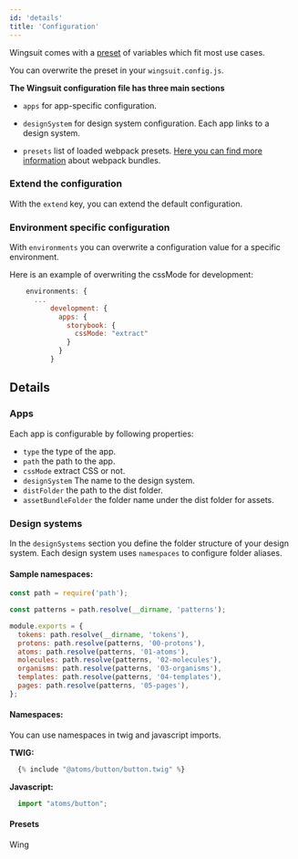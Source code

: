 ```yaml
---
id: 'details'
title: 'Configuration'
---
```


Wingsuit comes with a [preset](https://github.com/wingsuit-designsystem/wingsuit/blob/master/packages/core/src/stubs/defaultWingsuitConfig.stub.ts) of variables which fit most use cases.

You can overwrite the preset in your `wingsuit.config.js`. 

<b>The Wingsuit configuration file has three main sections</b>

* `apps` for app-specific configuration. 

* `designSystem` for design system configuration. Each app links to a design system.

* `presets` list of loaded webpack presets. [Here you can find more information](../preset-webpack) about webpack bundles.

### Extend the configuration
With the `extend` key, you can extend the default configuration.  

### Environment specific configuration
With `environments` you can overwrite a configuration value for a specific environment.

Here is an example of overwriting the cssMode for development:
```js
    environments: {
      ...
          development: {
            apps: {
              storybook: {
                cssMode: "extract"
              }
            }
          }
```

## Details
### Apps
Each app is configurable by following properties:
* `type` the type of the app.
* `path` the path to the app.
* `cssMode` extract CSS or not.
* `designSystem` The name to the design system.
* `distFolder` the path to the dist folder.
* `assetBundleFolder` the folder name under the dist folder for assets.

### Design systems
In the `designSystems` section you define the folder structure of your design system. 
Each design system uses `namespaces` to configure folder aliases.
#### Sample namespaces:
```js
const path = require('path');

const patterns = path.resolve(__dirname, 'patterns');

module.exports = {
  tokens: path.resolve(__dirname, 'tokens'),
  protons: path.resolve(patterns, '00-protons'),
  atoms: path.resolve(patterns, '01-atoms'),
  molecules: path.resolve(patterns, '02-molecules'),
  organisms: path.resolve(patterns, '03-organisms'),
  templates: path.resolve(patterns, '04-templates'),
  pages: path.resolve(patterns, '05-pages'),
};
```

#### Namespaces:
You can use namespaces in twig and javascript imports.

<b>TWIG:</b>
```js
  {% include "@atoms/button/button.twig" %}
```

<b>Javascript:</b>
```js
  import "atoms/button";
```

#### Presets
Wing
